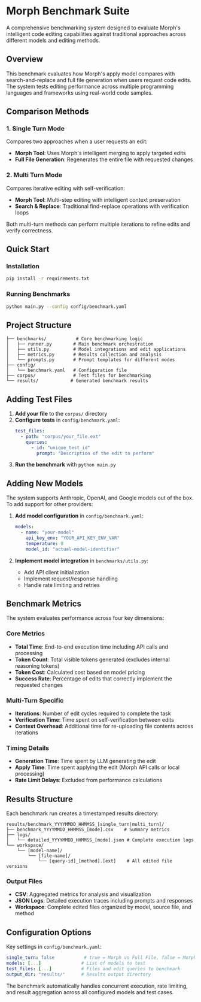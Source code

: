# Morph Benchmark Suite

A comprehensive benchmarking system designed to evaluate Morph's intelligent code editing capabilities against traditional approaches across different models and editing methods.

## Overview

This benchmark evaluates how Morph's apply model compares with search-and-replace and full file generation when users request code edits. The system tests editing performance across multiple programming languages and frameworks using real-world code samples.

## Comparison Methods

### 1. Single Turn Mode
Compares two approaches when a user requests an edit:
- **Morph Tool**: Uses Morph's intelligent merging to apply targeted edits
- **Full File Generation**: Regenerates the entire file with requested changes

### 2. Multi Turn Mode  
Compares iterative editing with self-verification:
- **Morph Tool**: Multi-step editing with intelligent context preservation
- **Search & Replace**: Traditional find-replace operations with verification loops

Both multi-turn methods can perform multiple iterations to refine edits and verify correctness.

## Quick Start

### Installation
```bash
pip install -r requirements.txt
```

### Running Benchmarks
```bash
python main.py --config config/benchmark.yaml
```

## Project Structure

```
├── benchmarks/           # Core benchmarking logic
│   ├── runner.py        # Main benchmark orchestration
│   ├── utils.py         # Model integrations and edit applications
│   ├── metrics.py       # Results collection and analysis
│   └── prompts.py       # Prompt templates for different modes
├── config/
│   └── benchmark.yaml   # Configuration file
├── corpus/              # Test files for benchmarking
└── results/            # Generated benchmark results
```

## Adding Test Files

1. **Add your file** to the `corpus/` directory
2. **Configure tests** in `config/benchmark.yaml`:
   ```yaml
   test_files:
     - path: "corpus/your_file.ext"
       queries:
         - id: "unique_test_id"
           prompt: "Description of the edit to perform"
   ```
3. **Run the benchmark** with `python main.py`

## Adding New Models

The system supports Anthropic, OpenAI, and Google models out of the box. To add support for other providers:

1. **Add model configuration** in `config/benchmark.yaml`:
   ```yaml
   models:
     - name: "your-model"
       api_key_env: "YOUR_API_KEY_ENV_VAR"
       temperature: 0
       model_id: "actual-model-identifier"
   ```

2. **Implement model integration** in `benchmarks/utils.py`:
   - Add API client initialization
   - Implement request/response handling
   - Handle rate limiting and retries

## Benchmark Metrics

The system evaluates performance across four key dimensions:

### Core Metrics
- **Total Time**: End-to-end execution time including API calls and processing
- **Token Count**: Total visible tokens generated (excludes internal reasoning tokens)
- **Token Cost**: Calculated cost based on model pricing
- **Success Rate**: Percentage of edits that correctly implement the requested changes

### Multi-Turn Specific
- **Iterations**: Number of edit cycles required to complete the task
- **Verification Time**: Time spent on self-verification between edits
- **Context Overhead**: Additional time for re-uploading file contents across iterations

### Timing Details
- **Generation Time**: Time spent by LLM generating the edit
- **Apply Time**: Time spent applying the edit (Morph API calls or local processing)
- **Rate Limit Delays**: Excluded from performance calculations

## Results Structure

Each benchmark run creates a timestamped results directory:

```
results/benchmark_YYYYMMDD_HHMMSS_[single_turn|multi_turn]/
├── benchmark_YYYYMMDD_HHMMSS_[mode].csv    # Summary metrics
├── logs/
│   └── detailed_YYYYMMDD_HHMMSS_[mode].json # Complete execution logs
└── workspace/
    └── [model-name]/
        └── [file-name]/
            └── [query-id]_[method].[ext]    # All edited file versions
```

### Output Files
- **CSV**: Aggregated metrics for analysis and visualization
- **JSON Logs**: Detailed execution traces including prompts and responses  
- **Workspace**: Complete edited files organized by model, source file, and method

## Configuration Options

Key settings in `config/benchmark.yaml`:

```yaml
single_turn: false           # true = Morph vs Full File, false = Morph vs Search & Replace
models: [...]               # List of models to test
test_files: [...]           # Files and edit queries to benchmark
output_dir: "results/"      # Results output directory
```

The benchmark automatically handles concurrent execution, rate limiting, and result aggregation across all configured models and test cases.
